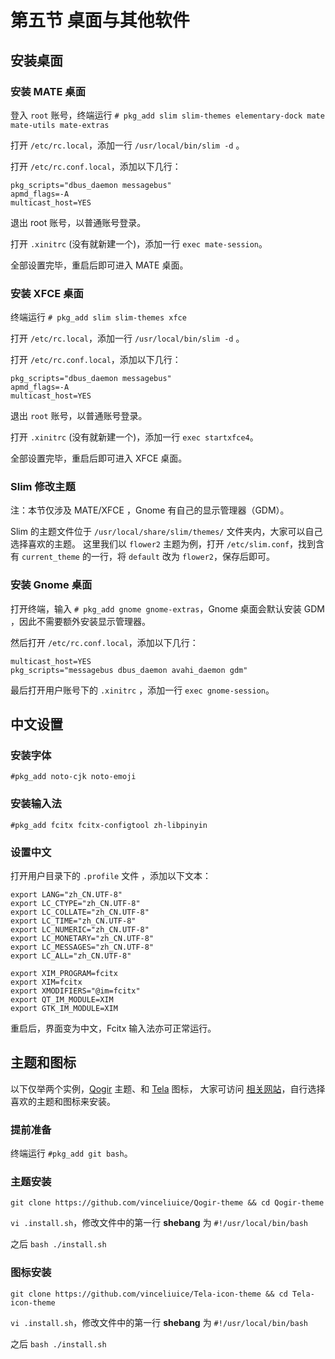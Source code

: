 # 第五节 桌面与其他软件

## 安装桌面

### 安装 MATE 桌面

登入 `root` 账号，终端运行 `# pkg_add slim slim-themes elementary-dock mate mate-utils mate-extras`

打开 `/etc/rc.local`，添加一行 `/usr/local/bin/slim -d` 。

打开 `/etc/rc.conf.local`，添加以下几行：

```
pkg_scripts="dbus_daemon messagebus"
apmd_flags=-A
multicast_host=YES
```

退出 root 账号，以普通账号登录。

打开 `.xinitrc` (没有就新建一个)，添加一行 `exec mate-session`。

全部设置完毕，重启后即可进入 MATE 桌面。

### 安装 XFCE 桌面

终端运行 `# pkg_add slim slim-themes xfce`

打开 `/etc/rc.local`，添加一行 `/usr/local/bin/slim -d` 。

打开 `/etc/rc.conf.local`，添加以下几行：

```
pkg_scripts="dbus_daemon messagebus"
apmd_flags=-A
multicast_host=YES
```

退出 `root` 账号，以普通账号登录。

打开 `.xinitrc` (没有就新建一个)，添加一行 `exec startxfce4`。

全部设置完毕，重启后即可进入 XFCE 桌面。

### Slim 修改主题

注：本节仅涉及 MATE/XFCE ，Gnome 有自己的显示管理器（GDM）。

Slim 的主题文件位于 `/usr/local/share/slim/themes/` 文件夹内，大家可以自己选择喜欢的主题。
这里我们以 `flower2` 主题为例，打开 `/etc/slim.conf`，找到含有 `current_theme` 的一行，将 `default` 改为 `flower2`，保存后即可。

### 安装 Gnome 桌面

打开终端，输入 `# pkg_add gnome gnome-extras`，Gnome 桌面会默认安装 GDM ，因此不需要额外安装显示管理器。

然后打开 `/etc/rc.conf.local`，添加以下几行：
```
multicast_host=YES
pkg_scripts="messagebus dbus_daemon avahi_daemon gdm"
```

最后打开用户账号下的 `.xinitrc` ，添加一行 `exec gnome-session`。

## 中文设置

### 安装字体

`#pkg_add noto-cjk noto-emoji`

### 安装输入法

`#pkg_add fcitx fcitx-configtool zh-libpinyin`

### 设置中文

打开用户目录下的 `.profile` 文件 ，添加以下文本：

```
export LANG="zh_CN.UTF-8"
export LC_CTYPE="zh_CN.UTF-8"               
export LC_COLLATE="zh_CN.UTF-8"               
export LC_TIME="zh_CN.UTF-8"                
export LC_NUMERIC="zh_CN.UTF-8"               
export LC_MONETARY="zh_CN.UTF-8"        
export LC_MESSAGES="zh_CN.UTF-8"       
export LC_ALL="zh_CN.UTF-8"

export XIM_PROGRAM=fcitx
export XIM=fcitx
export XMODIFIERS="@im=fcitx"
export QT_IM_MODULE=XIM
export GTK_IM_MODULE=XIM
```
重启后，界面变为中文，Fcitx 输入法亦可正常运行。

## 主题和图标

以下仅举两个实例，[Qogir](https://www.gnome-look.org/p/1230631/) 主题、和 [Tela](https://www.gnome-look.org/p/1279924/) 图标，
大家可访问 [相关网站](https://www.gnome-look.org/)，自行选择喜欢的主题和图标来安装。

### 提前准备

终端运行 `#pkg_add git bash`。


### 主题安装

`git clone https://github.com/vinceliuice/Qogir-theme && cd Qogir-theme`

`vi .install.sh`，修改文件中的第一行 **shebang** 为 `#!/usr/local/bin/bash`
 
之后 `bash ./install.sh`

### 图标安装

`git clone https://github.com/vinceliuice/Tela-icon-theme && cd Tela-icon-theme`

`vi .install.sh`，修改文件中的第一行 **shebang** 为 `#!/usr/local/bin/bash`

之后 `bash ./install.sh`

